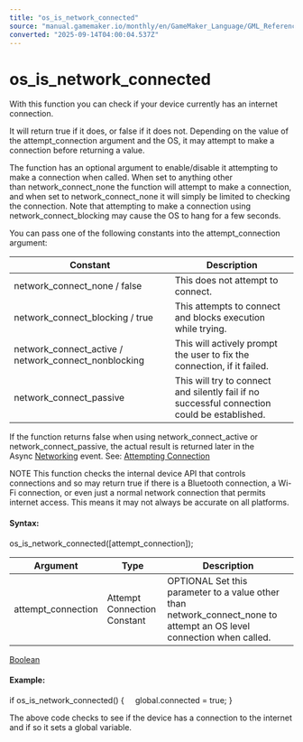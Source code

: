 ```yaml
---
title: "os_is_network_connected"
source: "manual.gamemaker.io/monthly/en/GameMaker_Language/GML_Reference/OS_And_Compiler/os_is_network_connected.htm"
converted: "2025-09-14T04:00:04.537Z"
---
```


# os\_is\_network\_connected

With this function you can check if your device currently has an internet connection.

It will return true if it does, or false if it does not. Depending on the value of the attempt\_connection argument and the OS, it may attempt to make a connection before returning a value.

The function has an optional argument to enable/disable it attempting to make a connection when called. When set to anything other than network\_connect\_none the function will attempt to make a connection, and when set to network\_connect\_none it will simply be limited to checking the connection. Note that attempting to make a connection using network\_connect\_blocking may cause the OS to hang for a few seconds.

You can pass one of the following constants into the attempt\_connection argument:

| Constant | Description |
| --- | --- |
| network_connect_none / false | This does not attempt to connect. |
| network_connect_blocking / true | This attempts to connect and blocks execution while trying. |
| network_connect_active / network_connect_nonblocking | This will actively prompt the user to fix the connection, if it failed. |
| network_connect_passive | This will try to connect and silently fail if no successful connection could be established. |

If the function returns false when using network\_connect\_active or network\_connect\_passive, the actual result is returned later in the Async [Networking](../../../The_Asset_Editors/Object_Properties/Async_Events/Networking.md) event. See: [Attempting Connection](../../../The_Asset_Editors/Object_Properties/Async_Events/Networking.htm#h)

NOTE This function checks the internal device API that controls connections and so may return true if there is a Bluetooth connection, a Wi-Fi connection, or even just a normal network connection that permits internet access. This means it may not always be accurate on all platforms.

#### Syntax:

os\_is\_network\_connected(\[attempt\_connection\]);

| Argument | Type | Description |
| --- | --- | --- |
| attempt_connection | Attempt Connection Constant | OPTIONAL Set this parameter to a value other than network_connect_none to attempt an OS level connection when called. |

[Boolean](../../GML_Overview/Data_Types.md)

#### Example:

if os\_is\_network\_connected()
{
    global.connected = true;
}

The above code checks to see if the device has a connection to the internet and if so it sets a global variable.